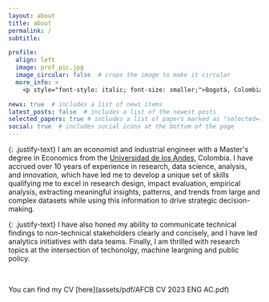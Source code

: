 ```yaml
---
layout: about
title: about
permalink: /
subtitle: 

profile:
  align: left
  image: prof_pic.jpg
  image_circular: false  # crops the image to make it circular
  more_info: >
    <p style="font-style: italic; font-size: smaller;">Bogotá, Colombia</p>

news: true  # includes a list of news items
latest_posts: false  # includes a list of the newest posts
selected_papers: true # includes a list of papers marked as "selected={true}"
social: true  # includes social icons at the bottom of the page
---
```

{: .justify-text}
 I am an economist and industrial engineer with a Master's degree in Economics from the [Universidad de los Andes](https://economia.uniandes.edu.co/), Colombia. I have accrued over 10 years of experience in research, data science, analysis, and innovation, which have led me to develop a unique set of skills qualifying me to excel in research design, impact evaluation, empirical analysis, extracting meaningful insights, patterns, and trends from large and complex datasets while using this information to drive strategic decision-making.

 {: .justify-text}
 I have also honed my ability to communicate technical findings to non-technical stakeholders clearly and concisely, and I have led analytics initiatives with data teams. Finally, I am thrilled with research topics at the intersection of techonolgy, machine leargning and public policy.

 <br>

 You can find my CV [here](assets/pdf/AFCB CV 2023  ENG AC.pdf)